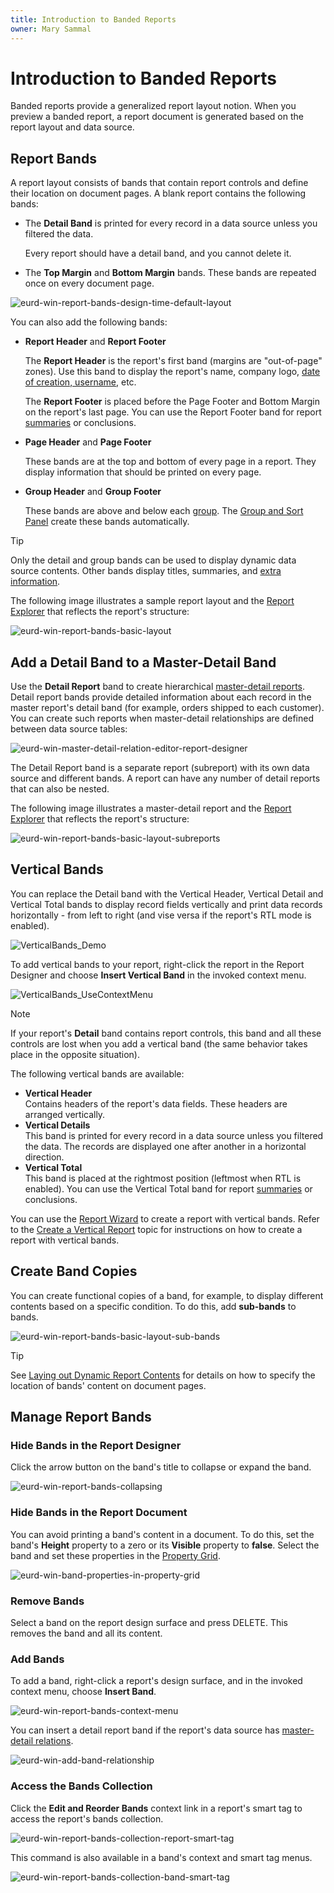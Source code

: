 ```yaml
---
title: Introduction to Banded Reports
owner: Mary Sammal
---
```

# Introduction to Banded Reports

Banded reports provide a generalized report layout notion. When you preview a banded report, a report document is generated based on the report layout and data source.

## Report Bands

A report layout consists of bands that contain report controls and define their location on document pages. A blank report contains the following bands:

- The **Detail Band** is printed for every record in a data source unless you filtered the data.

    Every report should have a detail band, and you cannot delete it.

- The **Top Margin** and **Bottom Margin** bands. These bands are repeated once on every document page.

![eurd-win-report-bands-design-time-default-layout](../../../images/eurd-win-report-bands-design-time-default-layout.png)

You can also add the following bands:

- **Report Header** and **Report Footer**  

    The **Report Header** is the report's first band (margins are "out-of-page" zones). Use this band to display the report's name, company logo, [date of creation, username](add-extra-information.md), etc.

    The **Report Footer** is placed before the Page Footer and Bottom Margin on the report's last page. You can use the Report Footer band for report [summaries](shape-report-data\shape-data-expression-bindings\calculate-a-summary.md) or conclusions.
    
- **Page Header** and **Page Footer**

    These bands are at the top and bottom of every page in a report. They display information that should be printed on every page.

- **Group Header** and **Group Footer**

    These bands are above and below each [group](shape-report-data\group-and-sort-data.md). The [Group and Sort Panel](report-designer-tools\ui-panels\group-and-sort-panel.md) create these bands automatically.

> [!TIP]
> Only the detail and group bands can be used to display dynamic data source contents. Other bands display titles, summaries, and [extra information](add-extra-information.md).

The following image illustrates a sample report layout and the [Report Explorer](report-designer-tools\ui-panels\report-explorer.md) that reflects the report's structure:

![eurd-win-report-bands-basic-layout](../../../images/eurd-win-report-bands-basic-layout.png)

## Add a Detail Band to a Master-Detail Band

Use the **Detail Report** band to create hierarchical [master-detail reports](create-popular-reports/create-a-master-detail-report-use-detail-report-bands.md). Detail report bands provide detailed information about each record in the master report's detail band (for example, orders shipped to each customer). You can create such reports when master-detail relationships are defined between data source tables:

![eurd-win-master-detail-relation-editor-report-designer](../../../images/eurd-win-master-detail-relation-editor-report-designer.png)

The Detail Report band is a separate report (subreport) with its own data source and different bands. A report can have any number of detail reports that can also be nested.

The following image illustrates a master-detail report and the [Report Explorer](report-designer-tools\ui-panels\report-explorer.md) that reflects the report's structure:

![eurd-win-report-bands-basic-layout-subreports](../../../images/eurd-win-report-bands-basic-layout-subreports.png)

## Vertical Bands

You can replace the Detail band with the Vertical Header, Vertical Detail and Vertical Total bands to display record fields vertically and print data records horizontally - from left to right (and vise versa if the report's RTL mode is enabled).

![VerticalBands_Demo](../../../images/eurd-VerticalBands-Demo.png)

To add vertical bands to your report, right-click the report in the Report Designer and choose **Insert Vertical Band** in the invoked context menu.

![VerticalBands_UseContextMenu](../../../images/eurd-VerticalBands-UseContextMenu.png)

> [!Note]
> If your report's **Detail** band contains report controls, this band and all these controls are lost when you add a vertical band (the same behavior takes place in the opposite situation).



The following vertical bands are available:

- **Vertical Header**    
    Contains headers of the report's data fields. These headers are arranged vertically.
- **Vertical Details**   
    This band is printed for every record in a data source unless you filtered the data. The records are displayed one after another in a horizontal direction.
- **Vertical Total**   
    This band is placed at the rightmost position (leftmost when RTL is enabled). You can use the Vertical Total band for report [summaries](shape-report-data\shape-data-expression-bindings\calculate-a-summary.md) or conclusions.

You can use the [Report Wizard](report-designer-tools\report-wizard.md) to create a report with vertical bands. Refer to the [Create a Vertical Report](create-popular-reports\create-a-vertical-report.md) topic for instructions on how to create a report with vertical bands.


## Create Band Copies

You can create functional copies of a band, for example, to display different contents based on a specific condition. To do this, add **sub-bands** to bands.

![eurd-win-report-bands-basic-layout-sub-bands](../../../images/eurd-win-report-bands-basic-layout-sub-bands.png)

> [!TIP]
> See [Laying out Dynamic Report Contents](shape-report-data\lay-out-dynamic-report-content.md) for details on how to specify the location of bands' content on document pages.

## <a name="managingreportbands"></a>Manage Report Bands
### Hide Bands in the Report Designer

Click the arrow button on the band's title to collapse or expand the band.

![eurd-win-report-bands-collapsing](../../../images/eurd-win-report-bands-collapsing.png)

### Hide Bands in the Report Document


You can avoid printing a band's content in a document. To do this, set the band's **Height** property to a zero or its **Visible** property to **false**. Select the band and set these properties in the [Property Grid]().

![eurd-win-band-properties-in-property-grid](../../../images/eurd-win-band-properties-in-property-grid.png)

### Remove Bands

Select a band on the report design surface and press DELETE. This removes the band and all its content.

### Add Bands

To add a band, right-click a report's design surface, and in the invoked context menu, choose **Insert Band**.

![eurd-win-report-bands-context-menu](../../../images/eurd-win-report-bands-context-menu.png)

You can insert a detail report band if the report's data source has [master-detail relations](create-popular-reports/create-a-master-detail-report-use-detail-report-bands.md).

![eurd-win-add-band-relationship](../../../images/eurd-win-add-band-relationship.png)

### Access the Bands Collection

Click the **Edit and Reorder Bands** context link in a report's smart tag to access the report's bands collection.

![eurd-win-report-bands-collection-report-smart-tag](../../../images/eurd-win-report-bands-collection-report-smart-tag.png)

This command is also available in a band's context and smart tag menus.

![eurd-win-report-bands-collection-band-smart-tag](../../../images/eurd-win-report-bands-collection-band-smart-tag.png)

